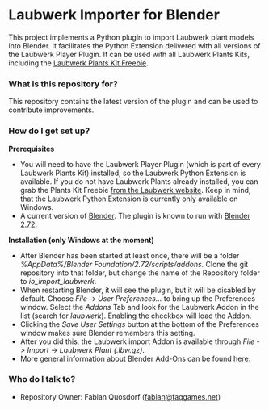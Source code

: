 # Laubwerk Importer for Blender #

This project implements a Python plugin to import Laubwerk plant models into Blender. It facilitates the Python Extension delivered with all versions of the Laubwerk Player Plugin. It can be used with all Laubwerk Plants Kits, including the [Laubwerk Plants Kit Freebie](http://www.laubwerk.com/store/plants-kit-freebie).

### What is this repository for? ###

This repository contains the latest version of the plugin and can be used to contribute improvements.

### How do I get set up? ###

**Prerequisites**

* You will need to have the Laubwerk Player Plugin (which is part of every Laubwerk Plants Kit) installed, so the Laubwerk Python Extension is available. If you do not have Laubwerk Plants already installed, you can grab the Plants Kit Freebie [from the Laubwerk website](http://www.laubwerk.com/store/plants-kit-freebie). Keep in mind, that the Laubwerk Python Extension is currently only available on Windows.
* A current version of [Blender](http://www.blender.org/). The plugin is known to run with [Blender 2.72](http://www.blender.org/features/past-releases/2-72/).

**Installation (only Windows at the moment)**

* After Blender has been started at least once, there will be a folder *%AppData%/Blender Foundation/2.72/scripts/addons*. Clone the git repository into that folder, but change the name of the Repository folder to *io_import_laubwerk*.
* When restarting Blender, it will see the plugin, but it will be disabled by default. Choose *File* -> *User Preferences...* to bring up the Preferences window. Select the *Addons* Tab and look for the Laubwerk Addon in the list (search for *laubwerk*). Enabling the checkbox will load the Addon.
* Clicking the *Save User Settings* button at the bottom of the Preferences window makes sure Blender remembers this setting.
* After you did this, the Laubwerk import Addon is available through *File* -> *Import* -> *Laubwerk Plant (.lbw.gz)*. 
* More general information about Blender Add-Ons can be found [here](http://wiki.blender.org/index.php/Doc:2.6/Manual/Extensions/Python/Add-Ons).

### Who do I talk to? ###

* Repository Owner: Fabian Quosdorf (<fabian@faqgames.net>)
